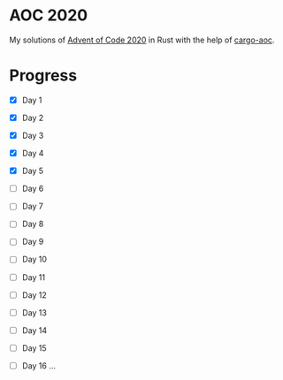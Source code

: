 # AOC 2020
My solutions of [Advent of Code 2020](https://adventofcode.com) in Rust with the help of [cargo-aoc](https://github.com/gobanos/cargo-aoc).
# Progress
- [x] Day 1
- [x] Day 2
- [x] Day 3
- [x] Day 4
- [x] Day 5
- [ ] Day 6
- [ ] Day 7
- [ ] Day 8
- [ ] Day 9
- [ ] Day 10
- [ ] Day 11
- [ ] Day 12
- [ ] Day 13
- [ ] Day 14
- [ ] Day 15
- [ ] Day 16
...

